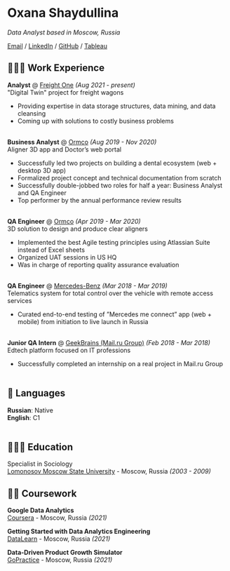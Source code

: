 # Oxana Shaydullina

_Data Analyst based in Moscow, Russia_ <br>

[Email](mailto:oxana.shaydullina@gmail.com) / [LinkedIn](https://www.linkedin.com/in/oxana-shaydullina/) / [GitHub](https://github.com/oxana-shaydullina/) / [Tableau](https://public.tableau.com/profile/oxana.shaydullina#!/)

## 👩🏼‍💻 Work Experience

**Analyst** @ [Freight One](https://pgkweb.ru/en/) _(Aug 2021 - present)_ <br>
"Digital Twin" project for freight wagons
  - Providing expertise in data storage structures, data mining, and data cleansing
  - Coming up with solutions to costly business problems
<br><br>

**Business Analyst** @ [Ormco](https://mysparksmile.com) _(Aug 2019 - Nov 2020)_ <br>
Aligner 3D app and Doctor’s web portal
  - Successfully led two projects on building a dental ecosystem (web + desktop 3D app)
  - Formalized project concept and technical documentation from scratch
  - Successfully double-jobbed two roles for half a year: Business Analyst and QA Engineer
  - Top performer by the annual performance review results
<br><br>

**QA Engineer** @ [Ormco](https://mysparksmile.com) _(Apr 2019 - Mar 2020)_ <br>
3D solution to design and produce clear aligners
  - Implemented the best Agile testing principles using Atlassian Suite instead of Excel sheets
  - Organized UAT sessions in US HQ
  - Was in charge of reporting quality assurance evaluation
    <br><br>

**QA Engineer** @ [Mercedes-Benz](https://www.me.mercedes-benz.com/passengercars/mercedes-benz-cars/mercedes-me) _(Mar 2018 - Mar 2019)_ <br>
Telematics system for total control over the vehicle with remote access services
  - Curated end-to-end testing of ”Mercedes me connect” app (web + mobile) from initiation to live launch in Russia
  <br><br>

**Junior QA Intern** @ [GeekBrains (Mail.ru Group)](https://gb.ru/) _(Feb 2018 - Mar 2018)_ <br>
Edtech platform focused on IT professions
  - Successfully completed an internship on a real project in Mail.ru Group
    <br><br>
    


## 💬 Languages

**Russian**: Native <br>
**English**: C1
<br><br>

## 👩🏼‍🎓 Education

Specialist in Sociology<br>
[Lomonosov Moscow State University](https://www.msu.ru/en/) - Moscow, Russia _(2003 - 2009)_ <br>

## 👩‍🏫 Coursework

**Google Data Analytics**<br>
[Coursera](https://clc.to/RspjfA) - Moscow, Russia _(2021)_ <br>

**Getting Started with Data Analytics Engineering**<br>
[DataLearn](https://github.com/oxana-shaydullina/DE-101/) - Moscow, Russia _(2021)_

**Data-Driven Product Growth Simulator**<br>
[GoPractice](https://gopractice.io/) - Moscow, Russia _(2021)_
